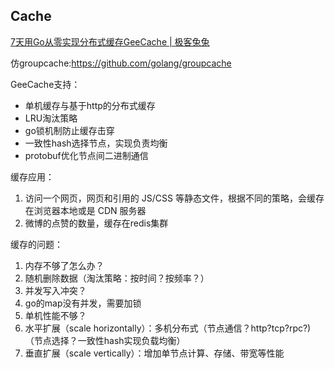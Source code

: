 ## Cache
[7天用Go从零实现分布式缓存GeeCache | 极客兔兔](https://geektutu.com/post/geecache.html)

仿groupcache:https://github.com/golang/groupcache

GeeCache支持：
- 单机缓存与基于http的分布式缓存
- LRU淘汰策略
- go锁机制防止缓存击穿
- 一致性hash选择节点，实现负责均衡
- protobuf优化节点间二进制通信

缓存应用：
1. 访问一个网页，网页和引用的 JS/CSS 等静态文件，根据不同的策略，会缓存在浏览器本地或是 CDN 服务器
2. 微博的点赞的数量，缓存在redis集群

缓存的问题：
1. 内存不够了怎么办？
  1. 随机删除数据（淘汰策略：按时间？按频率？）
2. 并发写入冲突？
  1. go的map没有并发，需要加锁
3. 单机性能不够？
  1. 水平扩展（scale horizontally）：多机分布式（节点通信？http?tcp?rpc?)（节点选择？一致性hash实现负载均衡）
  2. 垂直扩展（scale vertically）：增加单节点计算、存储、带宽等性能
